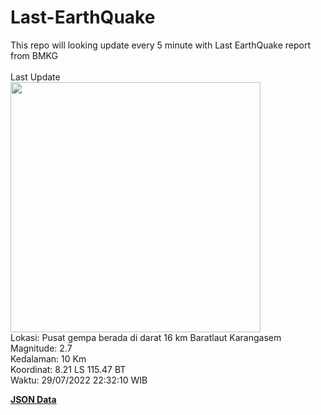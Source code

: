 # Last-EarthQuake
This repo will looking update every 5 minute with Last EarthQuake report from BMKG
<br>
<br>
Last Update
<br>
<img src="https://ews.bmkg.go.id/TEWS/data/20220729223210.mmi.jpg" width="400"/>
<br>
Lokasi: Pusat gempa berada di darat 16 km Baratlaut Karangasem <br>
Magnitude: 2.7 <br>
Kedalaman: 10 Km <br>
Koordinat: 8.21 LS 115.47 BT <br>
Waktu: 29/07/2022 22:32:10 WIB <br>

<a href="./data/data.json">**JSON Data**</a>
